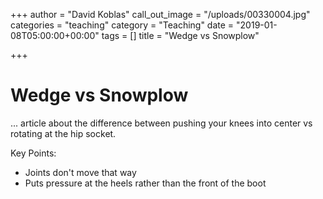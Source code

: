 +++
author = "David Koblas"
call_out_image = "/uploads/00330004.jpg"
categories = "teaching"
category = "Teaching"
date = "2019-01-08T05:00:00+00:00"
tags = []
title = "Wedge vs Snowplow"

+++
# Wedge vs Snowplow

... article about the difference between pushing your knees into center vs rotating at the hip socket.

Key Points: 

* Joints don't move that way
* Puts pressure at the heels rather than the front of the boot